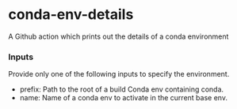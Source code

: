 # conda-env-details
A Github action which prints out the details of a conda environment

### Inputs

Provide only one of the following inputs to specify the environment.

- prefix: Path to the root of a build Conda env containing conda. 
- name: Name of a conda env to activate in the current base env.
  